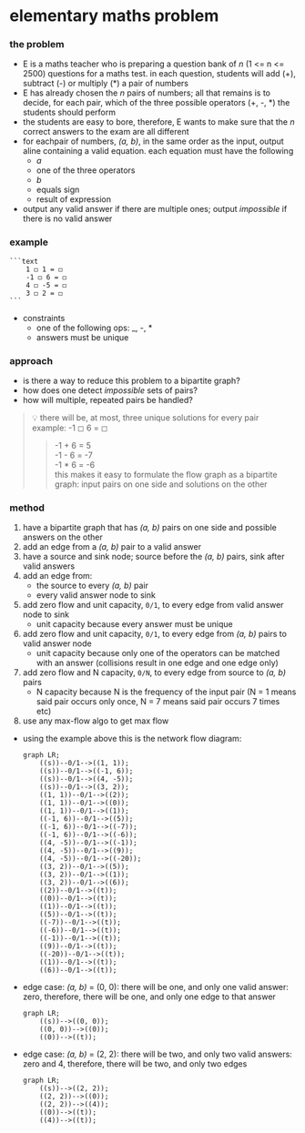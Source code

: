 # elementary maths problem
### the problem
* E is a maths teacher who is preparing a question bank of  *n* (1 <= n <= 2500) questions for a maths test. in each question, students will add (+), subtract (-) or multiply (*) a pair of numbers
* E has already chosen the *n* pairs of numbers; all that remains is to decide, for each pair, which of the three possible operators (+, -, *) the students should perform
* the students are easy to bore, therefore, E wants to make sure that the *n* correct answers to the exam are all different
* for eachpair of numbers, *(a, b)*, in the same order as the input, output aline containing a valid equation. each equation must have the following
    - *a*
    - one of the three operators
    - *b*
    - equals sign
    - result of expression
* output any valid answer if there are multiple ones; output *impossible* if there is no valid answer
### example

    ```text
        1 ◻ 1 = ◻ 
        -1 ◻ 6 = ◻ 
        4 ◻ -5 = ◻ 
        3 ◻ 2 = ◻ 
    ```
* constraints
    - one of the following ops: _, -, *
    - answers must be unique
### approach
* is there a way to reduce this problem to a bipartite graph?
* how does one detect *impossible* sets of pairs?
* how will multiple, repeated pairs be handled?
> 💡 there will be, at most, three unique solutions for every pair<br /> 
> example: -1 ◻ 6 = ◻<br />  
>> -1 + 6 = 5<br /> 
>> -1 - 6 = -7<br /> 
>> -1 * 6 = -6<br /> 
> this makes it easy to formulate the flow graph as a bipartite graph: input pairs on one side and solutions on the other
### method
1. have a bipartite graph that has *(a, b)* pairs on one side and possible answers on the other
2. add an edge from a *(a, b)* pair to a valid answer
3. have a source and sink node; source before the *(a, b)* pairs, sink after valid answers
4. add an edge from:
    - the source to every *(a, b)* pair
    - every valid answer node to sink
5. add zero flow and unit capacity, `0/1`, to every edge from valid answer node to sink
    - unit capacity because every answer must be unique
6. add zero flow and unit capacity, `0/1`, to every edge from *(a, b)* pairs to valid answer node
    - unit capacity because only one of the operators can be matched with an answer (collisions result in one edge and one edge only)
7. add zero flow and N capacity, `0/N`, to every edge from source to *(a, b)* pairs
    - N capacity because N is the frequency of the input pair (N = 1 means said pair occurs only once, N = 7 means said pair occurs 7 times etc)
8. use any max-flow algo to get max flow

* using the example above this is the network flow diagram:

    ```mermaid
    graph LR;
        ((s))--0/1-->((1, 1));
        ((s))--0/1-->((-1, 6));
        ((s))--0/1-->((4, -5));
        ((s))--0/1-->((3, 2));
        ((1, 1))--0/1-->((2));
        ((1, 1))--0/1-->((0));
        ((1, 1))--0/1-->((1));
        ((-1, 6))--0/1-->((5));
        ((-1, 6))--0/1-->((-7));
        ((-1, 6))--0/1-->((-6));
        ((4, -5))--0/1-->((-1));
        ((4, -5))--0/1-->((9));
        ((4, -5))--0/1-->((-20));
        ((3, 2))--0/1-->((5));
        ((3, 2))--0/1-->((1));
        ((3, 2))--0/1-->((6));
        ((2))--0/1-->((t));
        ((0))--0/1-->((t));
        ((1))--0/1-->((t));
        ((5))--0/1-->((t));
        ((-7))--0/1-->((t));
        ((-6))--0/1-->((t));
        ((-1))--0/1-->((t));
        ((9))--0/1-->((t));
        ((-20))--0/1-->((t));
        ((1))--0/1-->((t));
        ((6))--0/1-->((t));
    ```

* edge case: *(a, b)* = (0, 0): there will be one, and only one valid answer: zero, therefore, there will be one, and only one edge to that answer

    ```mermaid
    graph LR;
        ((s))-->((0, 0));
        ((0, 0))-->((0));
        ((0))-->((t));
    ```

* edge case: *(a, b)* = (2, 2): there will be two, and only two valid answers: zero and 4, therefore, there will be two, and only two edges

    ```mermaid
    graph LR;
        ((s))-->((2, 2));
        ((2, 2))-->((0));
        ((2, 2))-->((4));
        ((0))-->((t));
        ((4))-->((t));
    ```

